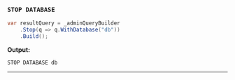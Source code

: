 ### `STOP DATABASE`
```csharp
var resultQuery = _adminQueryBuilder
    .Stop(q => q.WithDatabase("db"))
    .Build();
```
**Output:**
```cypher
STOP DATABASE db
```
------